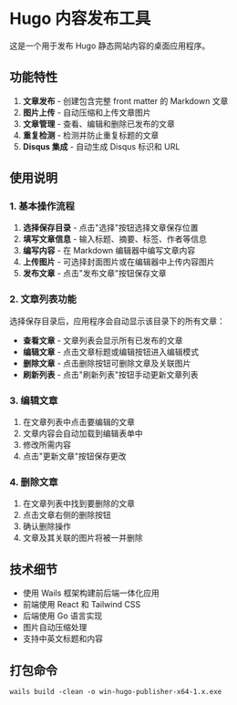 # Hugo 内容发布工具

这是一个用于发布 Hugo 静态网站内容的桌面应用程序。

## 功能特性

1. **文章发布** - 创建包含完整 front matter 的 Markdown 文章
2. **图片上传** - 自动压缩和上传文章图片
3. **文章管理** - 查看、编辑和删除已发布的文章
4. **重复检测** - 检测并防止重复标题的文章
5. **Disqus 集成** - 自动生成 Disqus 标识和 URL

## 使用说明

### 1. 基本操作流程

1. **选择保存目录** - 点击"选择"按钮选择文章保存位置
2. **填写文章信息** - 输入标题、摘要、标签、作者等信息
3. **编写内容** - 在 Markdown 编辑器中编写文章内容
4. **上传图片** - 可选择封面图片或在编辑器中上传内容图片
5. **发布文章** - 点击"发布文章"按钮保存文章

### 2. 文章列表功能

选择保存目录后，应用程序会自动显示该目录下的所有文章：

- **查看文章** - 文章列表会显示所有已发布的文章
- **编辑文章** - 点击文章标题或编辑按钮进入编辑模式
- **删除文章** - 点击删除按钮可删除文章及关联图片
- **刷新列表** - 点击"刷新列表"按钮手动更新文章列表

### 3. 编辑文章

1. 在文章列表中点击要编辑的文章
2. 文章内容会自动加载到编辑表单中
3. 修改所需内容
4. 点击"更新文章"按钮保存更改

### 4. 删除文章

1. 在文章列表中找到要删除的文章
2. 点击文章右侧的删除按钮
3. 确认删除操作
4. 文章及其关联的图片将被一并删除

## 技术细节

- 使用 Wails 框架构建前后端一体化应用
- 前端使用 React 和 Tailwind CSS
- 后端使用 Go 语言实现
- 图片自动压缩处理
- 支持中英文标题和内容


## 打包命令

`wails build -clean -o win-hugo-publisher-x64-1.x.exe`